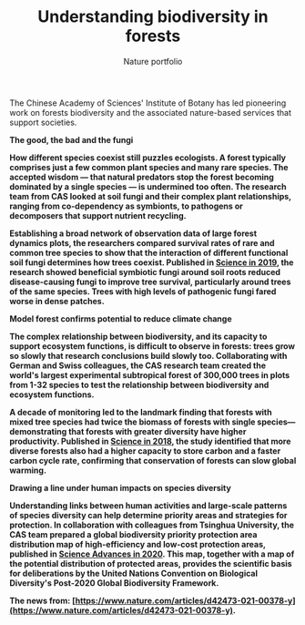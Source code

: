 ﻿---
layout: post
title:  "Understanding biodiversity in forests"
author: Nature portfolio
categories: [ report ]
image: assets/projects/NR.png
tags: featured
---

The Chinese Academy of Sciences' Institute of Botany has led pioneering work on forests biodiversity and the associated nature-based services that support societies.

<strong>The good, the bad and the fungi<strong>

How different species coexist still puzzles ecologists. A forest typically comprises just a few common plant species and many rare species. The accepted wisdom — that natural predators stop the forest becoming dominated by a single species — is undermined too often. The research team from CAS looked at soil fungi and their complex plant relationships, ranging from co-dependency as symbionts, to pathogens or decomposers that support nutrient recycling.

Establishing a broad network of observation data of large forest dynamics plots, the researchers compared survival rates of rare and common tree species to show that the interaction of different functional soil fungi determines how trees coexist. Published in <a href="https://doi.org/10.1126/science.aau1361">Science in 2019</a>, the research showed beneficial symbiotic fungi around soil roots reduced disease-causing fungi to improve tree survival, particularly around trees of the same species. Trees with high levels of pathogenic fungi fared worse in dense patches.

<strong>Model forest confirms potential to reduce climate change<strong>

The complex relationship between biodiversity, and its capacity to support ecosystem functions, is difficult to observe in forests: trees grow so slowly that research conclusions build slowly too. Collaborating with German and Swiss colleagues, the CAS research team created the world's largest experimental subtropical forest of 300,000 trees in plots from 1-32 species to test the relationship between biodiversity and ecosystem functions.

A decade of monitoring led to the landmark finding that forests with mixed tree species had twice the biomass of forests with single species—demonstrating that forests with greater diversity have higher productivity. Published in <a href="https://doi.org/10.1126/science.aat6405">Science in 2018</a>, the study identified that more diverse forests also had a higher capacity to store carbon and a faster carbon cycle rate, confirming that conservation of forests can slow global warming.

<strong>Drawing a line under human impacts on species diversity<strong>

Understanding links between human activities and large-scale patterns of species diversity can help determine priority areas and strategies for protection. In collaboration with colleagues from Tsinghua University, the CAS team prepared a global biodiversity priority protection area distribution map of high-efficiency and low-cost protection areas, published in <a href="https://doi.org/10.1126/sciadv.abc3436">Science Advances in 2020</a>. This map, together with a map of the potential distribution of protected areas, provides the scientific basis for deliberations by the United Nations Convention on Biological Diversity's Post-2020 Global Biodiversity Framework.

The news from: [https://www.nature.com/articles/d42473-021-00378-y](https://www.nature.com/articles/d42473-021-00378-y).
